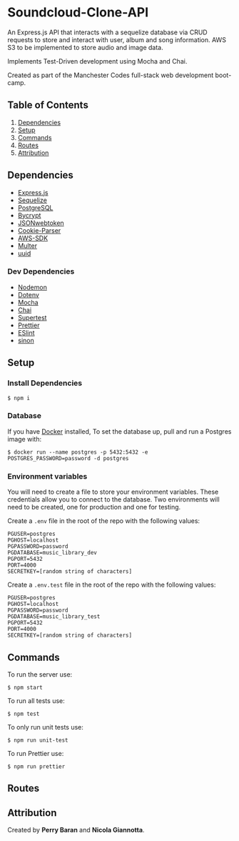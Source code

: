 # Soundcloud-Clone-API

An Express.js API that interacts with a sequelize database via CRUD requests to store and interact with user, album and song information. AWS S3 to be implemented to store audio and image data.

Implements Test-Driven development using Mocha and Chai.

Created as part of the Manchester Codes full-stack web development boot-camp.

## Table of Contents

1. [Dependencies](#dependencies)
2. [Setup](#setup)
3. [Commands](#commands)
4. [Routes](#routes)
5. [Attribution](#attribution)

## Dependencies

- [Express.js](https://expressjs.com/)
- [Sequelize](https://sequelize.org/)
- [PostgreSQL](https://www.postgresql.org/)
- [Bycrypt](https://www.npmjs.com/package/bcrypt)
- [JSONwebtoken](https://www.npmjs.com/package/jsonwebtoken)
- [Cookie-Parser](https://www.npmjs.com/package/cookie-parser)
- [AWS-SDK](https://www.npmjs.com/package/aws-sdk)
- [Multer](https://www.npmjs.com/package/multer)
- [uuid](https://www.npmjs.com/package/uuid)

### Dev Dependencies

- [Nodemon](https://www.npmjs.com/package/nodemon)
- [Dotenv](https://www.npmjs.com/package/dotenv)
- [Mocha](https://www.npmjs.com/package/mocha)
- [Chai](https://www.npmjs.com/package/chai)
- [Supertest](https://www.npmjs.com/package/supertest)
- [Prettier](https://prettier.io/)
- [ESlint](https://www.npmjs.com/package/eslint)
- [sinon](https://www.npmjs.com/package/sinon)

## Setup

### Install Dependencies

```
$ npm i
```

### Database

If you have [Docker](https://docs.docker.com/) installed, To set the database up, pull and run a Postgres image with:

```
$ docker run --name postgres -p 5432:5432 -e POSTGRES_PASSWORD=password -d postgres
```

### Environment variables

You will need to create a file to store your environment variables. These credentials allow you to connect to the database. Two environments will need to be created, one for production and one for testing.

Create a `.env` file in the root of the repo with the following values:

```
PGUSER=postgres
PGHOST=localhost
PGPASSWORD=password
PGDATABASE=music_library_dev
PGPORT=5432
PORT=4000
SECRETKEY=[random string of characters]
```

Create a `.env.test` file in the root of the repo with the following values:

```
PGUSER=postgres
PGHOST=localhost
PGPASSWORD=password
PGDATABASE=music_library_test
PGPORT=5432
PORT=4000
SECRETKEY=[random string of characters]
```

## Commands

To run the server use:

```
$ npm start
```

To run all tests use:

```
$ npm test
```

To only run unit tests use:

```
$ npm run unit-test
```

To run Prettier use:

```
$ npm run prettier
```

## Routes

## Attribution

Created by **Perry Baran** and **Nicola Giannotta**.

